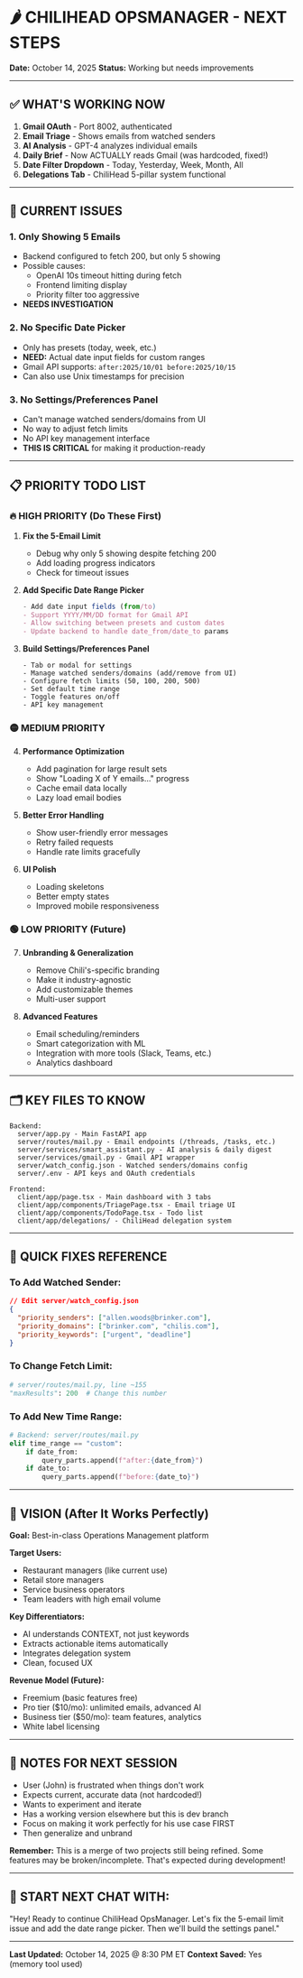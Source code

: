 # 🌶️ CHILIHEAD OPSMANAGER - NEXT STEPS

**Date:** October 14, 2025
**Status:** Working but needs improvements

---

## ✅ WHAT'S WORKING NOW

1. **Gmail OAuth** - Port 8002, authenticated
2. **Email Triage** - Shows emails from watched senders
3. **AI Analysis** - GPT-4 analyzes individual emails
4. **Daily Brief** - Now ACTUALLY reads Gmail (was hardcoded, fixed!)
5. **Date Filter Dropdown** - Today, Yesterday, Week, Month, All
6. **Delegations Tab** - ChiliHead 5-pillar system functional

---

## 🚨 CURRENT ISSUES

### **1. Only Showing 5 Emails** 
- Backend configured to fetch 200, but only 5 showing
- Possible causes:
  - OpenAI 10s timeout hitting during fetch
  - Frontend limiting display
  - Priority filter too aggressive
- **NEEDS INVESTIGATION**

### **2. No Specific Date Picker**
- Only has presets (today, week, etc.)
- **NEED:** Actual date input fields for custom ranges
- Gmail API supports: `after:2025/10/01 before:2025/10/15`
- Can also use Unix timestamps for precision

### **3. No Settings/Preferences Panel**
- Can't manage watched senders/domains from UI
- No way to adjust fetch limits
- No API key management interface
- **THIS IS CRITICAL** for making it production-ready

---

## 📋 PRIORITY TODO LIST

### **🔥 HIGH PRIORITY (Do These First)**

1. **Fix the 5-Email Limit**
   - Debug why only 5 showing despite fetching 200
   - Add loading progress indicators
   - Check for timeout issues

2. **Add Specific Date Range Picker**
   ```typescript
   - Add date input fields (from/to)
   - Support YYYY/MM/DD format for Gmail API
   - Allow switching between presets and custom dates
   - Update backend to handle date_from/date_to params
   ```

3. **Build Settings/Preferences Panel**
   ```
   - Tab or modal for settings
   - Manage watched senders/domains (add/remove from UI)
   - Configure fetch limits (50, 100, 200, 500)
   - Set default time range
   - Toggle features on/off
   - API key management
   ```

### **🟡 MEDIUM PRIORITY**

4. **Performance Optimization**
   - Add pagination for large result sets
   - Show "Loading X of Y emails..." progress
   - Cache email data locally
   - Lazy load email bodies

5. **Better Error Handling**
   - Show user-friendly error messages
   - Retry failed requests
   - Handle rate limits gracefully

6. **UI Polish**
   - Loading skeletons
   - Better empty states
   - Improved mobile responsiveness

### **🟢 LOW PRIORITY (Future)**

7. **Unbranding & Generalization**
   - Remove Chili's-specific branding
   - Make it industry-agnostic
   - Add customizable themes
   - Multi-user support

8. **Advanced Features**
   - Email scheduling/reminders
   - Smart categorization with ML
   - Integration with more tools (Slack, Teams, etc.)
   - Analytics dashboard

---

## 🗂️ KEY FILES TO KNOW

```
Backend:
  server/app.py - Main FastAPI app
  server/routes/mail.py - Email endpoints (/threads, /tasks, etc.)
  server/services/smart_assistant.py - AI analysis & daily digest
  server/services/gmail.py - Gmail API wrapper
  server/watch_config.json - Watched senders/domains config
  server/.env - API keys and OAuth credentials

Frontend:
  client/app/page.tsx - Main dashboard with 3 tabs
  client/app/components/TriagePage.tsx - Email triage UI
  client/app/components/TodoPage.tsx - Todo list
  client/app/delegations/ - ChiliHead delegation system
```

---

## 🔧 QUICK FIXES REFERENCE

### To Add Watched Sender:
```json
// Edit server/watch_config.json
{
  "priority_senders": ["allen.woods@brinker.com"],
  "priority_domains": ["brinker.com", "chilis.com"],
  "priority_keywords": ["urgent", "deadline"]
}
```

### To Change Fetch Limit:
```python
# server/routes/mail.py, line ~155
"maxResults": 200  # Change this number
```

### To Add New Time Range:
```python
# Backend: server/routes/mail.py
elif time_range == "custom":
    if date_from:
        query_parts.append(f"after:{date_from}")
    if date_to:
        query_parts.append(f"before:{date_to}")
```

---

## 🎯 VISION (After It Works Perfectly)

**Goal:** Best-in-class Operations Management platform

**Target Users:**
- Restaurant managers (like current use)
- Retail store managers
- Service business operators
- Team leaders with high email volume

**Key Differentiators:**
- AI understands CONTEXT, not just keywords
- Extracts actionable items automatically
- Integrates delegation system
- Clean, focused UX

**Revenue Model (Future):**
- Freemium (basic features free)
- Pro tier ($10/mo): unlimited emails, advanced AI
- Business tier ($50/mo): team features, analytics
- White label licensing

---

## 📝 NOTES FOR NEXT SESSION

- User (John) is frustrated when things don't work
- Expects current, accurate data (not hardcoded!)
- Wants to experiment and iterate
- Has a working version elsewhere but this is dev branch
- Focus on making it work perfectly for his use case FIRST
- Then generalize and unbrand

**Remember:** This is a merge of two projects still being refined. Some features may be broken/incomplete. That's expected during development!

---

## 🚀 START NEXT CHAT WITH:

"Hey! Ready to continue ChiliHead OpsManager. Let's fix the 5-email limit issue and add the date range picker. Then we'll build the settings panel."

---

**Last Updated:** October 14, 2025 @ 8:30 PM ET
**Context Saved:** Yes (memory tool used)
